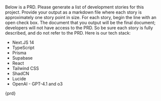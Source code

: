 Below is a PRD. Please generate a list of development stories for this project.
Provide your output as a markdown file where each story is approximately one story point in size. For each story, begin the line with an open check box.
The document that you output will be the final document; developers will not have access to the PRD. So be sure each story is fully described, and do not refer to the PRD.
Here is our tech stack:
* Next.JS 14
* TypeScript
* Prisma
* Supabase
* React
* Tailwind CSS
* ShadCN
* Lucide
* OpenAI - GPT-4.1 and o3

{prd}